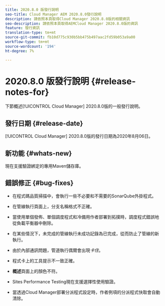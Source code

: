 ```yaml
---
title: 2020.8.0 版發行說明
seo-title: Cloud Manager AEM 2020.8.0發行說明
description: 請依照本頁取得Cloud Manager 2020.8.0版的相關資訊
seo-description: 請依照本頁取得AEMCloud Manager 2020.8.0版的資訊
feature: 發行資訊
translation-type: tm+mt
source-git-commit: fb10d775c930b5bb475b497aac2fd59b053a9a00
workflow-type: tm+mt
source-wordcount: '194'
ht-degree: 7%

---
```


# 2020.8.0 版發行說明 {#release-notes-for}

下節概述[!UICONTROL Cloud Manager] 2020.8.0版的一般發行說明。

## 發行日期 {#release-date}

[!UICONTROL Cloud Manager] 2020.8.0版的發行日期為2020年8月06日。

## 新功能 {#whats-new}

現在支援驗證綁定的專用Maven儲存庫。

## 錯誤修正 {#bug-fixes}

* 在程式碼品質掃描中，會執行一些不必要和不需要的SonarQube外掛程式。

* 在管線執行頁面上，分支名稱格式不正確。

* 當使用單個發佈、單個調度程式和冷備用作者部署到拓撲時，調度程式錯誤地從負載平衡器中刪除。

* 在某些情況下，未完成的管線執行未成功記錄為已完成，從而防止了管線的新執行。

* 由於內部通訊問題，管道執行偶爾會出現&#x200B;*卡住*。

* 程式卡上的工具提示不一致正確。

* **概述**&#x200B;頁面上的顏色不符。

* Sites Performance Testing現在支援選擇性使用驗證。

* 當透過Cloud Manager部署分派程式設定時，作者例項的分派程式快取會自動清除。

